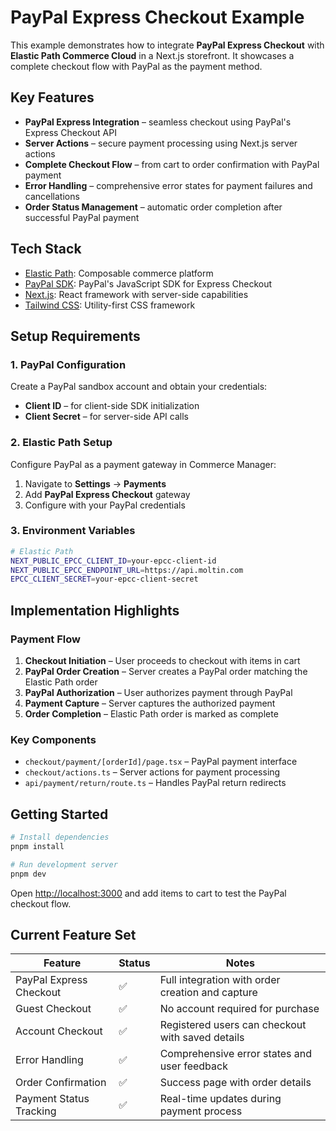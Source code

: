 # PayPal Express Checkout Example

This example demonstrates how to integrate **PayPal Express Checkout** with **Elastic Path Commerce Cloud** in a Next.js storefront. It showcases a complete checkout flow with PayPal as the payment method.

## Key Features

- **PayPal Express Integration** – seamless checkout using PayPal's Express Checkout API
- **Server Actions** – secure payment processing using Next.js server actions
- **Complete Checkout Flow** – from cart to order confirmation with PayPal payment
- **Error Handling** – comprehensive error states for payment failures and cancellations
- **Order Status Management** – automatic order completion after successful PayPal payment

## Tech Stack

- [Elastic Path](https://www.elasticpath.com/products): Composable commerce platform
- [PayPal SDK](https://developer.paypal.com/sdk/js/): PayPal's JavaScript SDK for Express Checkout
- [Next.js](https://nextjs.org/): React framework with server-side capabilities
- [Tailwind CSS](https://tailwindcss.com/): Utility-first CSS framework

## Setup Requirements

### 1. PayPal Configuration

Create a PayPal sandbox account and obtain your credentials:
- **Client ID** – for client-side SDK initialization
- **Client Secret** – for server-side API calls

### 2. Elastic Path Setup

Configure PayPal as a payment gateway in Commerce Manager:
1. Navigate to **Settings** → **Payments**
2. Add **PayPal Express Checkout** gateway
3. Configure with your PayPal credentials

### 3. Environment Variables

```bash
# Elastic Path
NEXT_PUBLIC_EPCC_CLIENT_ID=your-epcc-client-id
NEXT_PUBLIC_EPCC_ENDPOINT_URL=https://api.moltin.com
EPCC_CLIENT_SECRET=your-epcc-client-secret
```

## Implementation Highlights

### Payment Flow

1. **Checkout Initiation** – User proceeds to checkout with items in cart
2. **PayPal Order Creation** – Server creates a PayPal order matching the Elastic Path order
3. **PayPal Authorization** – User authorizes payment through PayPal
4. **Payment Capture** – Server captures the authorized payment
5. **Order Completion** – Elastic Path order is marked as complete

### Key Components

- `checkout/payment/[orderId]/page.tsx` – PayPal payment interface
- `checkout/actions.ts` – Server actions for payment processing
- `api/payment/return/route.ts` – Handles PayPal return redirects

## Getting Started

```bash
# Install dependencies
pnpm install

# Run development server
pnpm dev
```

Open [http://localhost:3000](http://localhost:3000) and add items to cart to test the PayPal checkout flow.

## Current Feature Set

| **Feature**                  | **Status** | **Notes**                                           |
|------------------------------|------------|-----------------------------------------------------|
| PayPal Express Checkout      | ✅          | Full integration with order creation and capture    |
| Guest Checkout               | ✅          | No account required for purchase                    |
| Account Checkout             | ✅          | Registered users can checkout with saved details    |
| Error Handling               | ✅          | Comprehensive error states and user feedback        |
| Order Confirmation           | ✅          | Success page with order details                     |
| Payment Status Tracking      | ✅          | Real-time updates during payment process            |
